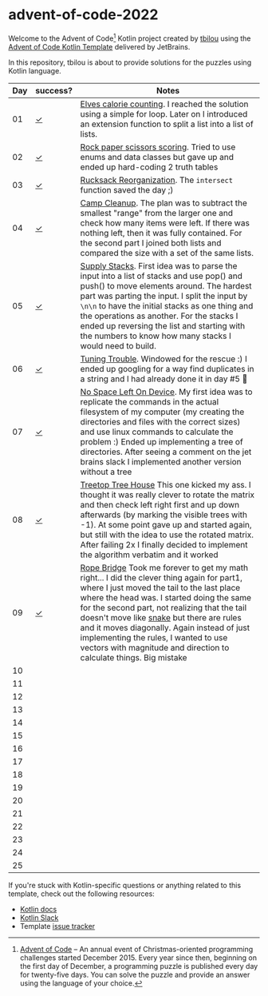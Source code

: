 # advent-of-code-2022

Welcome to the Advent of Code[^aoc] Kotlin project created by [tbilou][github] using the [Advent of Code Kotlin Template][template] delivered by JetBrains.

In this repository, tbilou is about to provide solutions for the puzzles using Kotlin language.

Day | success?       | Notes
----|-------------|-------------------------------------------------
01  | [✓][day01]  | [Elves calorie counting][aoc01]. I reached the solution using a simple for loop. Later on I introduced an extension function to split a list into a list of lists.
02  | [✓][day02]  | [Rock paper scissors scoring][aoc02]. Tried to use enums and data classes but gave up and ended up hard-coding 2 truth tables 
03  | [✓][day03]  | [Rucksack Reorganization][aoc03]. The `intersect` function saved the day ;) 
04  | [✓][day04]  | [Camp Cleanup][aoc04]. The plan was to subtract the smallest "range" from the larger one and check how many items were left. If there was nothing left, then it was fully contained. For the second part I joined both lists and compared the size with a set of the same lists. 
05  | [✓][day05]  | [Supply Stacks][aoc05]. First idea was to parse the input into a list of stacks and use pop() and push() to move elements around. The hardest part was parting the input. I split the input by `\n\n` to have the initial stacks as one thing and the operations as another. For the stacks I ended up reversing the list and starting with the numbers to know how many stacks I would need to build.
06  | [✓][day06]  | [Tuning Trouble][aoc06]. Windowed for the rescue :) I ended up googling for a way find duplicates in a string and I had already done it in day #5 :facepalm:
07  | [✓][day07]  | [No Space Left On Device][aoc07]. My first idea was to replicate the commands in the actual filesystem of my computer (my creating the directories and files with the correct sizes) and use linux commands to calculate the problem :) Ended up implementing a tree of directories. After seeing a comment on the jet brains slack I implemented another version without a tree
08  | [✓][day08]  | [Treetop Tree House][aoc08] This one kicked my ass. I thought it was really clever to rotate the matrix and then check left right first and up down afterwards (by marking the visible trees with -1). At some point gave up and started again, but still with the idea to use the rotated matrix. After failing 2x I finally decided to implement the algorithm verbatim and it worked 
09  | [✓][day09]  | [Rope Bridge][aoc09] Took me forever to get my math right... I did the clever thing again for part1, where I just moved the tail to the last place where the head was. I started doing the same for the second part, not realizing that the tail doesn't move like [snake][wikipedia.snake] but there are rules and it moves diagonally. Again instead of just implementing the rules, I wanted to use vectors with magnitude and direction to calculate things. Big mistake
10  |             |
11  |             |
12  |             |
13  |             |
14  |             |
15  |             |
16  |             |
17  |             |
18  |             |
19  |             |
20  |             |
21  |             |
22  |             |
23  |             |
24  |             |
25  |             |

[aoc01]: http://adventofcode.com/2020/day/1
[aoc02]: http://adventofcode.com/2020/day/2
[aoc03]: http://adventofcode.com/2020/day/3
[aoc04]: http://adventofcode.com/2020/day/4
[aoc05]: http://adventofcode.com/2020/day/5
[aoc06]: http://adventofcode.com/2020/day/6
[aoc07]: http://adventofcode.com/2020/day/7
[aoc08]: http://adventofcode.com/2020/day/8
[aoc09]: http://adventofcode.com/2020/day/9
[aoc10]: http://adventofcode.com/2020/day/10
[aoc11]: http://adventofcode.com/2020/day/11
[aoc12]: http://adventofcode.com/2020/day/12
[aoc13]: http://adventofcode.com/2020/day/13
[aoc14]: http://adventofcode.com/2020/day/14
[aoc15]: http://adventofcode.com/2020/day/15
[aoc16]: http://adventofcode.com/2020/day/16
[aoc17]: http://adventofcode.com/2020/day/17
[aoc18]: http://adventofcode.com/2020/day/18
[aoc19]: http://adventofcode.com/2020/day/19
[aoc20]: http://adventofcode.com/2020/day/20
[aoc21]: http://adventofcode.com/2020/day/21
[aoc22]: http://adventofcode.com/2020/day/22
[aoc23]: http://adventofcode.com/2020/day/23
[aoc24]: http://adventofcode.com/2020/day/24
[aoc25]: http://adventofcode.com/2020/day/25
[day01]: src/Day01.kt
[day02]: src/Day02.kt
[day03]: src/Day03.kt
[day04]: src/Day04.kt
[day05]: src/Day05.kt
[day06]: src/Day06.kt
[day07]: src/Day07.kt
[day08]: src/Day08.kt
[day09]: src/Day09.kt





If you're stuck with Kotlin-specific questions or anything related to this template, check out the following resources:

- [Kotlin docs][docs]
- [Kotlin Slack][slack]
- Template [issue tracker][issues]


[^aoc]:
    [Advent of Code][aoc] – An annual event of Christmas-oriented programming challenges started December 2015.
    Every year since then, beginning on the first day of December, a programming puzzle is published every day for twenty-five days.
    You can solve the puzzle and provide an answer using the language of your choice.

[aoc]: https://adventofcode.com
[docs]: https://kotlinlang.org/docs/home.html
[github]: https://github.com/tbilou
[issues]: https://github.com/kotlin-hands-on/advent-of-code-kotlin-template/issues
[kotlin]: https://kotlinlang.org
[slack]: https://surveys.jetbrains.com/s3/kotlin-slack-sign-up
[template]: https://github.com/kotlin-hands-on/advent-of-code-kotlin-template
[wikipedia.snake]: https://en.wikipedia.org/wiki/Snake_(video_game_genre)
